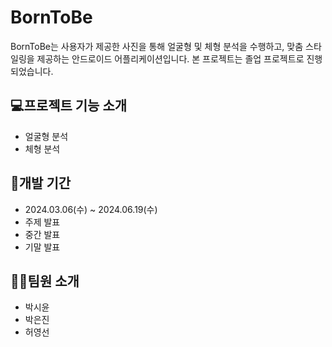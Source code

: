 # BornToBe
BornToBe는 사용자가 제공한 사진을 통해 얼굴형 및 체형 분석을 수행하고, 맞춤 스타일링을 제공하는 안드로이드 어플리케이션입니다.
본 프로젝트는 졸업 프로젝트로 진행되었습니다.

## 💻프로젝트 기능 소개
+ 얼굴형 분석
+ 체형 분석

## 📆개발 기간
+ 2024.03.06(수) ~ 2024.06.19(수)
+ 주제 발표
+ 중간 발표
+ 기말 발표

## 👩‍💻팀원 소개
+ 박시윤
+ 박은진
+ 허영선
